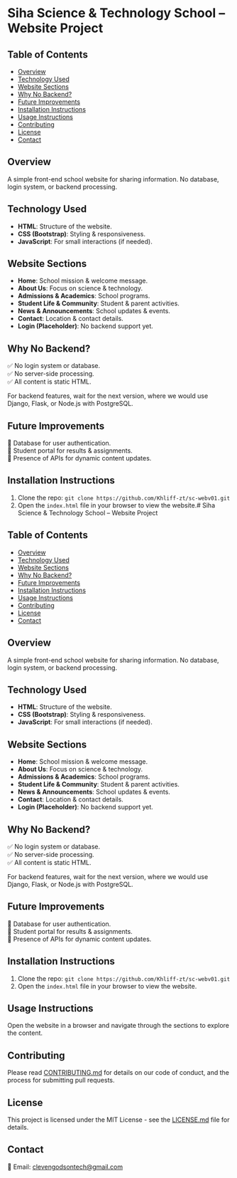 # Siha Science & Technology School – Website Project

## Table of Contents
- [Overview](#overview)
- [Technology Used](#technology-used)
- [Website Sections](#website-sections)
- [Why No Backend?](#why-no-backend)
- [Future Improvements](#future-improvements)
- [Installation Instructions](#installation-instructions)
- [Usage Instructions](#usage-instructions)
- [Contributing](#contributing)
- [License](#license)
- [Contact](#contact)

## Overview
A simple front-end school website for sharing information.
No database, login system, or backend processing.

## Technology Used
- **HTML**: Structure of the website.
- **CSS (Bootstrap)**: Styling & responsiveness.
- **JavaScript**: For small interactions (if needed).

## Website Sections
- **Home**: School mission & welcome message.
- **About Us**: Focus on science & technology.
- **Admissions & Academics**: School programs.
- **Student Life & Community**: Student & parent activities.
- **News & Announcements**: School updates & events.
- **Contact**: Location & contact details.
- **Login (Placeholder)**: No backend support yet.

## Why No Backend?
✅ No login system or database.  
✅ No server-side processing.  
✅ All content is static HTML.

For backend features, wait for the next version, where we would use Django, Flask, or Node.js with PostgreSQL.

## Future Improvements
🔹 Database for user authentication.  
🔹 Student portal for results & assignments.  
🔹 Presence of APIs for dynamic content updates.

## Installation Instructions
1. Clone the repo: `git clone https://github.com/Khliff-zt/sc-webv01.git`
2. Open the `index.html` file in your browser to view the website.# Siha Science & Technology School – Website Project

## Table of Contents
- [Overview](#overview)
- [Technology Used](#technology-used)
- [Website Sections](#website-sections)
- [Why No Backend?](#why-no-backend)
- [Future Improvements](#future-improvements)
- [Installation Instructions](#installation-instructions)
- [Usage Instructions](#usage-instructions)
- [Contributing](#contributing)
- [License](#license)
- [Contact](#contact)

## Overview
A simple front-end school website for sharing information.
No database, login system, or backend processing.

## Technology Used
- **HTML**: Structure of the website.
- **CSS (Bootstrap)**: Styling & responsiveness.
- **JavaScript**: For small interactions (if needed).

## Website Sections
- **Home**: School mission & welcome message.
- **About Us**: Focus on science & technology.
- **Admissions & Academics**: School programs.
- **Student Life & Community**: Student & parent activities.
- **News & Announcements**: School updates & events.
- **Contact**: Location & contact details.
- **Login (Placeholder)**: No backend support yet.

## Why No Backend?
✅ No login system or database.  
✅ No server-side processing.  
✅ All content is static HTML.

For backend features, wait for the next version, where we would use Django, Flask, or Node.js with PostgreSQL.

## Future Improvements
🔹 Database for user authentication.  
🔹 Student portal for results & assignments.  
🔹 Presence of APIs for dynamic content updates.

## Installation Instructions
1. Clone the repo: `git clone https://github.com/Khliff-zt/sc-webv01.git`
2. Open the `index.html` file in your browser to view the website.

## Usage Instructions
Open the website in a browser and navigate through the sections to explore the content.

## Contributing
Please read [CONTRIBUTING.md](CONTRIBUTING.md) for details on our code of conduct, and the process for submitting pull requests.

## License
This project is licensed under the MIT License - see the [LICENSE.md](LICENSE.md) file for details.

## Contact
📧 Email: clevengodsontech@gmail.com
